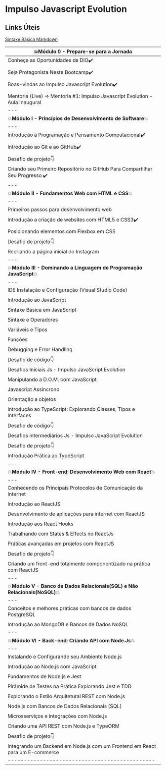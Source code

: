 # Impulso Javascript Evolution

## Links Úteis
[Sintaxe Básica Markdown](https://www.markdownguide.org/)


|:boom:**Módulo 0 - Prepare-se para a Jornada**|
|---|
| Conheça as Oportunidades da DIO:heavy_check_mark: |
||
| Seja Protagonista Neste Bootcamp:heavy_check_mark: |
||
| Boas-vindas ao Impulso Javascript Evolution:heavy_check_mark: |
||
| Mentoria (Live) => Mentoria #1: Impulso Javascript Evolution - Aula Inaugural |
|---|
|:boom:**Módulo I - Princípios de Desenvolvimento de Software**:boom:|
|---|
|Introdução à Programação e Pensamento Computacional:heavy_check_mark: |
||
|Introdução ao Git e ao GitHub:heavy_check_mark: |
||
|Desafio de projeto:point_down:|
|Criando seu Primeiro Repositório no GitHub Para Compartilhar Seu Progresso :heavy_check_mark: |
|---|
|:boom:**Módulo II - Fundamentos Web com HTML e CSS**:boom:|
|---|                                                  
|Primeiros passos para desenvolvimento web |
||
|Introdução a criação de websites com HTML5 e CSS3:heavy_check_mark: |
||
|Posicionando elementos com Flexbox em CSS|
||
|Desafio de projeto:point_down:|
|Recriando a página inicial do Instagram|
|---|
|:boom:**Módulo III - Dominando a Linguagem de Programação JavaScript**:boom:|
|---|
|IDE Instalação e Configuração (Visual Studio Code)|
||
|Introdução ao JavaScript|
||
|Sintaxe Básica em JavaScript|
||
|Sintaxe e Operadores|
||
|Variáveis e Tipos|
||
|Funções|
||
|Debugging e Error Handling|
||
|Desafio de código:point_down:|
|Desafios Iniciais Js - Impulso JavaScript Evolution|
||
|Manipulando a D.O.M. com JavaScript|
||
|Javascript Assíncrono|
||
|Orientação a objetos|
||
|Introdução ao TypeScript: Explorando Classes, Tipos e Interfaces|
||
|Desafio de código:point_down:|
|Desafios intermediários Js - Impulso JavaScript Evolution|
||
|Desafio de projeto:point_down:|
|Introdução Prática ao TypeScript|
|---|
|:boom:**Módulo IV - Front-end: Desenvolvimento Web com React**:boom:|
|---|
|Conhecendo os Principais Protocolos de Comunicação da Internet|
||
|Introdução ao ReactJS|
||
|Desenvolvimento de aplicações para internet com ReactJS|
||
|Introdução aos React Hooks|
||
|Trabalhando com States & Effects no ReactJs|
||
|Práticas avançadas em projetos com ReactJS|
||
|Desafio de projeto:point_down:|
|Criando um front-end totalmente componentizado na prática com ReactJS|
|---|
|:boom:**Módulo V - Banco de Dados Relacionais(SQL) e Não Relacionais(NoSQL)**:boom:|
|---|
|Conceitos e melhores práticas com bancos de dados PostgreSQL|
||
|Introdução ao MongoDB e Bancos de Dados NoSQL|
|---|
|:boom:**Módulo VI - Back-end: Criando API com Node.Js**:boom:|
|---|
|Instalando e Configurando seu Ambiente Node.js|
||
|Introdução ao Node.js com JavaScript|
||
|Fundamentos de Node.js e Jest|
||
|Pirâmide de Testes na Prática Explorando Jest e TDD|
||
|Explorando o Estilo Arquitetural REST com Node.js|
||
|Node.js com Bancos de Dados Relacionais (SQL)|
||
|Microsserviços e Integrações com Node.js|
||
|Criando uma API REST com Node.js e TypeORM|
||
|Desafio de projeto:point_down:|
|Integrando um Backend em Node.js com um Frontend em React para um E-commerce|
|----------------------------------------------|